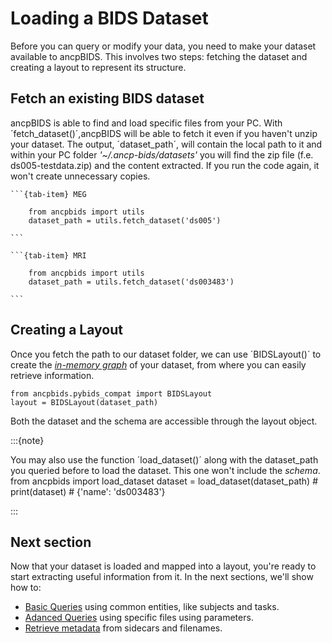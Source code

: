 # Loading a BIDS Dataset
Before you can query or modify your data, you need to make your dataset available to ancpBIDS. This involves two steps: fetching the dataset and creating a layout to represent its structure.


## Fetch an existing BIDS dataset

ancpBIDS is able to find and load specific files from your PC. With ´fetch_dataset()´,ancpBIDS will be able to fetch it even if you haven't unzip your dataset. The output, ´dataset_path´, will contain the local path to it and within your PC folder _'~/.ancp-bids/datasets'_ you will find the zip file (f.e. ds005-testdata.zip) and the content extracted. If you run the code again, it won't create unnecessary copies.


````{tab-set}
```{tab-item} MEG

    from ancpbids import utils
    dataset_path = utils.fetch_dataset('ds005')

```

```{tab-item} MRI

    from ancpbids import utils
    dataset_path = utils.fetch_dataset('ds003483')

```
````


## Creating a Layout
Once you fetch the path to our dataset folder, we can use ´BIDSLayout()´ to create the _[in-memory graph](https://alexisbaxman.github.io/ancpbids_documentation/extra/inmemory.html)_ of your dataset, from where you can easily retrieve information. 

    from ancpbids.pybids_compat import BIDSLayout
    layout = BIDSLayout(dataset_path)

Both the dataset and the schema are accessible through the layout object.
    
:::{note} 

You may also use the function ´load_dataset()´ along with the dataset_path you queried before to load the dataset. This one won't include the _schema_.
      from ancpbids import load_dataset
      dataset = load_dataset(dataset_path)
      # print(dataset)
      # {'name': 'ds003483'}
      
:::

## Next section
Now that your dataset is loaded and mapped into a layout, you're ready to start extracting useful information from it. In the next sections, we'll show how to:
* [Basic Queries](https://ancplaboldenburg.github.io/ancpbids_documentation/query/basic.html) using common entities, like subjects and tasks.
* [Adanced Queries](https://ancplaboldenburg.github.io/ancpbids_documentation/query/advanced.html) using specific files using parameters.
* [Retrieve metadata]((https://ancplaboldenburg.github.io/ancpbids_documentation/query/metadata.html)) from sidecars and filenames.

